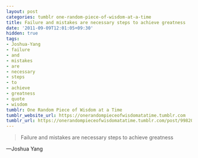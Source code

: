 ```yaml
---
layout: post
categories: tumblr one-random-piece-of-wisdom-at-a-time
title: Failure and mistakes are necessary steps to achieve greatness
date: '2011-09-09T12:01:05+09:30'
hidden: true
tags:
- Joshua-Yang
- failure
- and
- mistakes
- are
- necessary
- steps
- to
- achieve
- greatness
- quote
- wisdom
tumblr: One Random Piece of Wisdom at a Time
tumblr_website_url: https://onerandompieceofwisdomatatime.tumblr.com
tumblr_url: https://onerandompieceofwisdomatatime.tumblr.com/post/9982031958/failure-and-mistakes-are-necessary-steps-to
---
```

> Failure and mistakes are necessary steps to achieve greatness

—Joshua Yang
